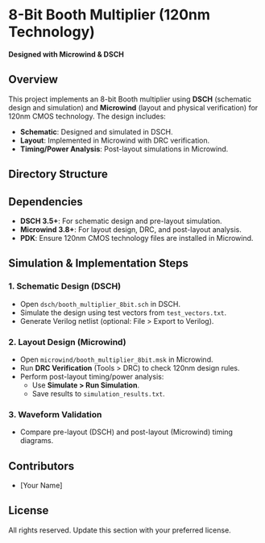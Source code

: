 # 8-Bit Booth Multiplier (120nm Technology)
**Designed with Microwind & DSCH**

## Overview
This project implements an 8-bit Booth multiplier using **DSCH** (schematic design and simulation) and **Microwind** (layout and physical verification) for 120nm CMOS technology. The design includes:
- **Schematic**: Designed and simulated in DSCH.
- **Layout**: Implemented in Microwind with DRC verification.
- **Timing/Power Analysis**: Post-layout simulations in Microwind.

## Directory Structure

## Dependencies
- **DSCH 3.5+**: For schematic design and pre-layout simulation.
- **Microwind 3.8+**: For layout design, DRC, and post-layout analysis.
- **PDK**: Ensure 120nm CMOS technology files are installed in Microwind.

## Simulation & Implementation Steps

### 1. Schematic Design (DSCH)
- Open `dsch/booth_multiplier_8bit.sch` in DSCH.
- Simulate the design using test vectors from `test_vectors.txt`.
- Generate Verilog netlist (optional: File > Export to Verilog).

### 2. Layout Design (Microwind)
- Open `microwind/booth_multiplier_8bit.msk` in Microwind.
- Run **DRC Verification** (Tools > DRC) to check 120nm design rules.
- Perform post-layout timing/power analysis:
  - Use **Simulate > Run Simulation**.
  - Save results to `simulation_results.txt`.

### 3. Waveform Validation
- Compare pre-layout (DSCH) and post-layout (Microwind) timing diagrams.

## Contributors
- [Your Name]

## License
All rights reserved. Update this section with your preferred license.
